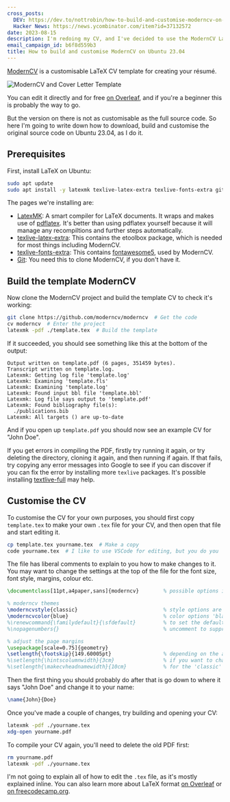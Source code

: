 ```yaml
---
cross_posts:
  DEV: https://dev.to/nottrobin/how-to-build-and-customise-moderncv-on-ubuntu-2304-gfn
  Hacker News: https://news.ycombinator.com/item?id=37132572
date: 2023-08-15
description: I'm redoing my CV, and I've decided to use the ModernCV LaTeX template
email_campaign_id: b6f8d559b3
title: How to build and customise ModernCV on Ubuntu 23.04
---
```


[ModernCV](https://github.com/moderncv) is a customisable LaTeX CV template for creating your résumé.

![ModernCV and Cover Letter Template](https://writelatex.s3.amazonaws.com/published_ver/26392.jpeg?X-Amz-Expires=14400&X-Amz-Date=20230815T110239Z&X-Amz-Algorithm=AWS4-HMAC-SHA256&X-Amz-Credential=AKIAWJBOALPNFPV7PVH5/20230815/us-east-1/s3/aws4_request&X-Amz-SignedHeaders=host&X-Amz-Signature=56535697d39c813a3cea934c56bcfd9f183db74ff170817e8deb4ad71039668b)

You can edit it directly and for free [on Overleaf](https://www.overleaf.com/latex/templates/moderncv-and-cover-letter-template/sttkgjcysttn), and if you're a beginner this is probably the way to go.

But the version on there is not as customisable as the full source code. So here I'm going to write down how to download, build and customise the original source code on Ubuntu 23.04, as I do it.

## Prerequisites

First, install LaTeX on Ubuntu:

``` bash
sudo apt update
sudo apt install -y latexmk texlive-latex-extra texlive-fonts-extra git
```

The pages we're installing are:

- [LatexMK](https://mg.readthedocs.io/latexmk.html): A smart compiler for LaTeX documents. It wraps and makes use of [pdflatex](https://www.math.rug.nl/~trentelman/jacob/pdflatex/pdflatex.html). It's better than using pdflatex yourself because it will manage any recompiltions and further steps automatically.
- [texlive-latex-extra](https://packages.debian.org/sid/texlive-latex-extra): This contains the etoolbox package, which is needed for most things including ModernCV.
- [texlive-fonts-extra](https://packages.debian.org/sid/texlive-fonts-extra): This contains [fontawesome5](https://ctan.org/pkg/fontawesome5?lang=en), used by ModernCV.
- [Git](https://github.com/git-guides/install-git): You need this to clone ModernCV, if you don't have it.

## Build the template ModernCV

Now clone the ModernCV project and build the template CV to check it's working:

``` bash
git clone https://github.com/moderncv/moderncv  # Get the code
cv moderncv  # Enter the project
latexmk -pdf ./template.tex  # Build the template
```

If it succeeded, you should see something like this at the bottom of the output:

```
Output written on template.pdf (6 pages, 351459 bytes).
Transcript written on template.log.
Latexmk: Getting log file 'template.log'
Latexmk: Examining 'template.fls'
Latexmk: Examining 'template.log'
Latexmk: Found input bbl file 'template.bbl'
Latexmk: Log file says output to 'template.pdf'
Latexmk: Found bibliography file(s):
  ./publications.bib
Latexmk: All targets () are up-to-date
```

And if you open up `template.pdf` you should now see an example CV for "John Doe".

If you get errors in compiling the PDF, firstly try running it again, or try deleting the directory, cloning it again, and then running if again. If that fails, try copying any error messages into Google to see if you can discover if you can fix the error by installing more `texlive` packages. It's possible installing [textlive-full](https://packages.debian.org/buster/texlive-full) may help.

## Customise the CV

To customise the CV for your own purposes, you should first copy `template.tex` to make your own `.tex` file for your CV, and then open that file and start editing it.

``` bash
cp template.tex yourname.tex  # Make a copy
code yourname.tex  # I like to use VSCode for editing, but you do you
```

The file has liberal comments to explain to you how to make changes to it. You may want to change the settings at the top of the file for the font size, font style, margins, colour etc.

```latex
\documentclass[11pt,a4paper,sans]{moderncv}        % possible options include font size ('10pt', '11pt' and '12pt'), paper size ('a4paper', 'letterpaper', 'a5paper', 'legalpaper', 'executivepaper' and 'landscape') and font family ('sans' and 'roman')

% moderncv themes
\moderncvstyle{classic}                            % style options are 'casual' (default), 'classic', 'banking', 'oldstyle' and 'fancy'
\moderncvcolor{blue}                               % color options 'black', 'blue' (default), 'burgundy', 'green', 'grey', 'orange', 'purple' and 'red'
%\renewcommand{\familydefault}{\sfdefault}         % to set the default font; use '\sfdefault' for the default sans serif font, '\rmdefault' for the default roman one, or any tex font name
%\nopagenumbers{}                                  % uncomment to suppress automatic page numbering for CVs longer than one page

% adjust the page margins
\usepackage[scale=0.75]{geometry}
\setlength{\footskip}{149.60005pt}                 % depending on the amount of information in the footer, you need to change this value. comment this line out and set it to the size given in the warning
%\setlength{\hintscolumnwidth}{3cm}                % if you want to change the width of the column with the dates
%\setlength{\makecvheadnamewidth}{10cm}            % for the 'classic' style, if you want to force the width allocated to your name and avoid line breaks. be careful though, the length is normally calculated to avoid any overlap with your personal info; use this at your own typographical risks...
```

Then the first thing you should probably do after that is go down to where it says "John Doe" and change it to your name:

``` latex
\name{John}{Doe}
```

Once you've made a couple of changes, try building and opening your CV:

``` bash
latexmk -pdf ./yourname.tex
xdg-open yourname.pdf
```

To compile your CV again, you'll need to delete the old PDF first:

``` bash
rm yourname.pdf
latexmk -pdf ./yourname.tex
```

I'm not going to explain all of how to edit the `.tex` file, as it's mostly explained inline. You can also learn more about LaTeX format [on Overleaf](https://www.overleaf.com/learn/latex/Learn_LaTeX_in_30_minutes) or [on freecodecamp.org](https://www.freecodecamp.org/news/learn-latex-full-course/).
